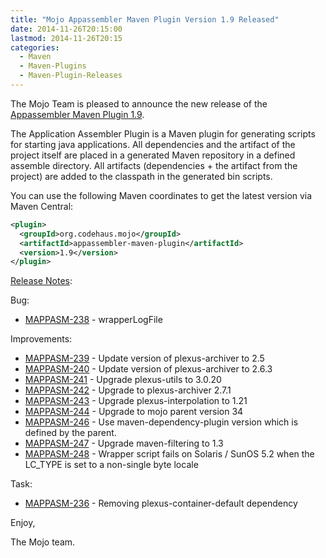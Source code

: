 ```yaml
---
title: "Mojo Appassembler Maven Plugin Version 1.9 Released"
date: 2014-11-26T20:15:00
lastmod: 2014-11-26T20:15
categories:
  - Maven
  - Maven-Plugins
  - Maven-Plugin-Releases
---
```

The Mojo Team is pleased to announce the new release 
of the [Appassembler Maven Plugin 1.9](http://mojo.codehaus.org/appassembler/appassembler-maven-plugin/).

The Application Assembler Plugin is a Maven plugin for generating
scripts for starting java applications.
All dependencies and the artifact of the project itself are placed in
a generated Maven repository in a defined assemble directory.
All artifacts (dependencies + the artifact from the project) are added
to the classpath in the generated bin scripts.

You can use the following Maven coordinates to get the latest version via Maven Central:

```xml
<plugin>
  <groupId>org.codehaus.mojo</groupId>
  <artifactId>appassembler-maven-plugin</artifactId>
  <version>1.9</version>
</plugin>
```

<!-- more -->

[Release Notes](https://jira.codehaus.org/secure/ReleaseNote.jspa?projectId=11780&version=19848):

Bug:

 * [MAPPASM-238](https://issues.apache.org/jira/browse/MAPPASM-238) - wrapperLogFile

Improvements:

 * [MAPPASM-239](https://issues.apache.org/jira/browse/MAPPASM-239) - Update version of plexus-archiver to 2.5
 * [MAPPASM-240](https://issues.apache.org/jira/browse/MAPPASM-240) - Update version of plexus-archiver to 2.6.3
 * [MAPPASM-241](https://issues.apache.org/jira/browse/MAPPASM-241) - Upgrade plexus-utils to 3.0.20
 * [MAPPASM-242](https://issues.apache.org/jira/browse/MAPPASM-242) - Upgrade to plexus-archiver 2.7.1
 * [MAPPASM-243](https://issues.apache.org/jira/browse/MAPPASM-243) - Upgrade plexus-interpolation to 1.21
 * [MAPPASM-244](https://issues.apache.org/jira/browse/MAPPASM-244) - Upgrade to mojo parent version 34
 * [MAPPASM-246](https://issues.apache.org/jira/browse/MAPPASM-246) - Use maven-dependency-plugin version which is defined by the parent.
 * [MAPPASM-247](https://issues.apache.org/jira/browse/MAPPASM-247) - Upgrade maven-filtering to 1.3
 * [MAPPASM-248](https://issues.apache.org/jira/browse/MAPPASM-248) - Wrapper script fails on Solaris / SunOS 5.2 when the LC_TYPE is set to a non-single byte locale

Task:

 * [MAPPASM-236](https://issues.apache.org/jira/browse/MAPPASM-236) - Removing plexus-container-default dependency

Enjoy,

The Mojo team.
